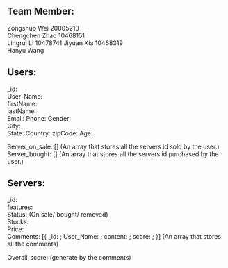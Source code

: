 ## Team Member:  
Zongshuo Wei  20005210  
Chengchen Zhao 10468151  
Lingrui Li 10478741
Jiyuan Xia 10468319  
Hanyu Wang  

## Users:
_id:  
User_Name:  
firstName:  
lastName:  
Email:
Phone:
Gender:  
City:  
State:
Country:
zipCode:
Age:  

Server_on_sale: [] (An array that stores all the servers id sold by the user.)  
Server_bought: []  (An array that stores all the servers id purchased by the user.)  


## Servers:
_id:  
features:  
Status:   (On sale/ bought/ removed)  
Stocks:  
Price:  
Comments: [{ _id: ;
            User_Name:  ;
            content:  ;
            score:  ;
}] (An array that stores all the comments)


Overall_score:  (generate by the comments)  





